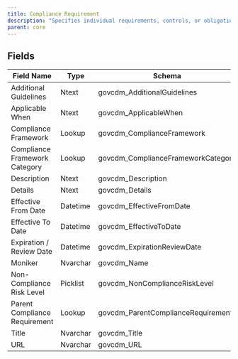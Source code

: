 ```yaml
---
title: Compliance Requirement
description: "Specifies individual requirements, controls, or obligations that must be met under specific compliance frameworks for government operations."
parent: core
---
```


## Fields

| Field Name                    | Type      | Schema                          |
|-------------------------------|-----------|---------------------------------|
| Additional Guidelines         | Ntext     | govcdm_AdditionalGuidelines     |
| Applicable When               | Ntext     | govcdm_ApplicableWhen           |
| Compliance Framework          | Lookup    | govcdm_ComplianceFramework      |
| Compliance Framework Category | Lookup    | govcdm_ComplianceFrameworkCategory |
| Description                   | Ntext     | govcdm_Description              |
| Details                       | Ntext     | govcdm_Details                  |
| Effective From Date           | Datetime  | govcdm_EffectiveFromDate        |
| Effective To Date             | Datetime  | govcdm_EffectiveToDate          |
| Expiration / Review Date      | Datetime  | govcdm_ExpirationReviewDate     |
| Moniker                       | Nvarchar  | govcdm_Name                     |
| Non-Compliance Risk Level     | Picklist  | govcdm_NonComplianceRiskLevel   |
| Parent Compliance Requirement | Lookup    | govcdm_ParentComplianceRequirement |
| Title                         | Nvarchar  | govcdm_Title                    |
| URL                           | Nvarchar  | govcdm_URL                      |
